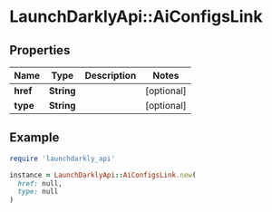 # LaunchDarklyApi::AiConfigsLink

## Properties

| Name | Type | Description | Notes |
| ---- | ---- | ----------- | ----- |
| **href** | **String** |  | [optional] |
| **type** | **String** |  | [optional] |

## Example

```ruby
require 'launchdarkly_api'

instance = LaunchDarklyApi::AiConfigsLink.new(
  href: null,
  type: null
)
```

